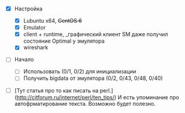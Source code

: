 - [X] Настройка
  - [x] Lubuntu x64, ~~CentOS 6~~
  - [x] Emulator
  - [x] client + runtime, _графический клиент SM даже получил состояние Optimal у эмулятора
  - [x] wireshark
- [ ] Начало
  - [ ] Использовать (0/1, 0/2) для инициализации
  - [ ] Получить bigdata от эмулятора (0/2, 0/43, 0/48, 0/40)
- [ ] [Тут статья про то как писать на perl.] (http://citforum.ru/internet/perl/ten_tips/) И есть упоминание про автофрматирование текста. Возможно будет полезно.

